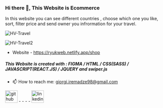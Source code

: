 ### Hi there 👋, This Website is Ecommerce
In this website you can see different countries , choose which one you like, sort, filter price and send owner you infrormation for your travel.

![HV-Travel](https://user-images.githubusercontent.com/95693785/230594134-9b7cef19-5a2d-40d1-bba4-2d14a2148f82.PNG)

![HV-Travel2](https://user-images.githubusercontent.com/95693785/230594151-32659ba0-7610-49ae-99c9-eeff5c96b7da.PNG)

- Website - https://ryukweb.netlify.app/shop

##### This Website is created with : FIGMA / HTML / CSS(SASS) / JAVASCRIPT(REACT.JS) / JQUERY and swiper.js

- 📫 How to reach me: giorgi.iremadze98@gmail.com 


[<img src='https://cdn.jsdelivr.net/npm/simple-icons@3.0.1/icons/github.svg' alt='github' height='40'>](https://github.com/IremRyuk) - - - - [<img src='https://cdn.jsdelivr.net/npm/simple-icons@3.0.1/icons/linkedin.svg' alt='linkedin' height='40'>](https://www.linkedin.com/in/giorgi-iremadze-a035a9229)  

